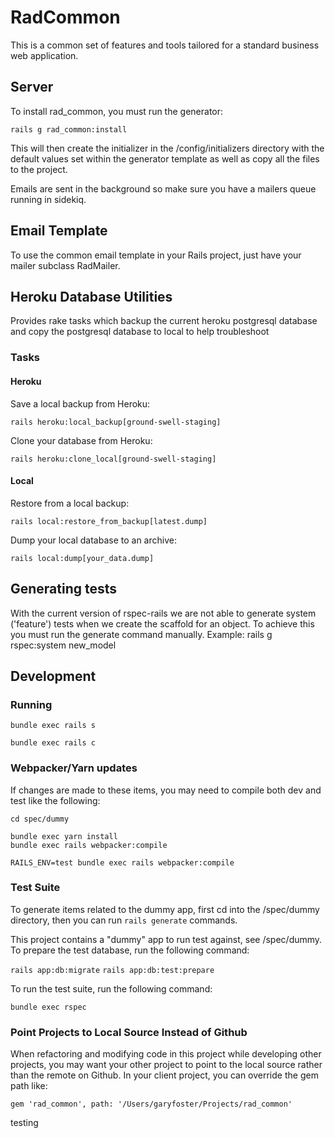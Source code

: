 # RadCommon
This is a common set of features and tools tailored for a standard business web application.

## Server
To install rad_common, you must run the generator: 

`rails g rad_common:install`

This will then create the initializer in the /config/initializers directory with the default values set within the generator template as well as copy all the files to the project.

Emails are sent in the background so make sure you have a mailers queue running in sidekiq.

## Email Template
To use the common email template in your Rails project, just have your mailer subclass RadMailer.

## Heroku Database Utilities

Provides rake tasks which backup the current heroku postgresql database and copy the postgresql database to local to help troubleshoot

### Tasks

#### Heroku

Save a local backup from Heroku:
```
rails heroku:local_backup[ground-swell-staging]
```

Clone your database from Heroku:
```
rails heroku:clone_local[ground-swell-staging]
```

#### Local

Restore from a local backup:
```
rails local:restore_from_backup[latest.dump]
```

Dump your local database to an archive:
```
rails local:dump[your_data.dump]
```

## Generating tests
With the current version of rspec-rails we are not able to generate system ('feature') tests when we create the scaffold for an object. To achieve this you must run the generate command manually. Example: rails g rspec:system new_model

## Development

### Running
`bundle exec rails s`

`bundle exec rails c`

### Webpacker/Yarn updates
If changes are made to these items, you may need to compile both dev and test like the following:
```
cd spec/dummy

bundle exec yarn install
bundle exec rails webpacker:compile

RAILS_ENV=test bundle exec rails webpacker:compile
```

### Test Suite

To generate items related to the dummy app, first cd into the /spec/dummy directory, then you can run `rails generate` commands.

This project contains a "dummy" app to run test against, see /spec/dummy. To prepare the test database, run the following command:

`rails app:db:migrate`
`rails app:db:test:prepare`

To run the test suite, run the following command:

`bundle exec rspec`

### Point Projects to Local Source Instead of Github

When refactoring and modifying code in this project while developing other projects, you may want your other project to point to the local source rather than the remote on Github. In your client project, you can override the gem path like:

`gem 'rad_common', path: '/Users/garyfoster/Projects/rad_common'`

testing
